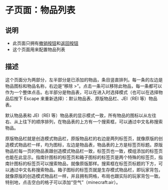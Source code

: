 # 子页面：物品列表

## 说明

- 此页面只拥有[撤销按钮](/GUI/设置界面/界面框架.md#撤销)和[返回按钮](/GUI/设置界面/界面框架.md#返回)
- 这个页面用来配置物品列表

## 描述

这个页面分为两部分，左半部分是已添加的物品，条目竖直排列。每一条的左边是物品图标和物品名称，右边是“移除 >”。点击一条可以移除此物品，每一条都可以作为一个整体点击。右半部分是物品表，可以在进入时选择模式（也可以在选择物品后按下 Escape 来重新选择）：默认物品表、原版物品栏、JEI（REI 等）物品表。

默认物品表和 JEI（REI 等）物品表的显示模式一致，所有物品的图标以从左往右、从上往下的顺序排列，在物品表的上方有一个搜索框，可以通过中文名称搜索物品。

原版物品栏就是创造模式物品栏，原版物品栏的右边是两列标签页，就像原版的创造模式物品栏一样，均为图标，左边是物品表，物品表的上方是标签页标题。原版物品栏每一页的物品表跟创造模式物品栏一致，标签页也一致，模组添加的标签页也能在此显示。指南针图标的标签页和箱子图标的标签页是两个特殊的标签页，指南针图标的标签页可以搜索物品，就像原版那样。搜索框在标签页标题的下方，可以通过中文名称搜索物品。箱子图标的标签页就是生存模式物品栏，即玩家背包，就像原版的创造模式物品栏一样，并且拥有网格，布局也跟实际的玩家背包一致。特别地，点击空白的格子可以添加“空气”（minecraft:air）。
